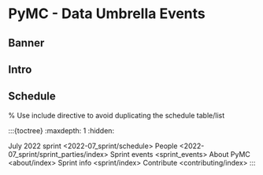 
# PyMC - Data Umbrella Events

<meta name="twitter:card" content="summary_large_image">
<meta name="twitter:title" content="PyMC - Data Umbrella: Open Source Working Sessions">
<meta name="twitter:description" content="More info at pymc-data-umbrella.xyz">
<meta name="twitter:image" content="https://raw.githubusercontent.com/pymc-devs/pymc-data-umbrella/main/_static/banner_2020_07/2020_07_banner.png">

## Banner

## Intro

## Schedule

% Use include directive to avoid duplicating the schedule table/list

:::{toctree}
:maxdepth: 1
:hidden:

July 2022 sprint <2022-07_sprint/schedule>
People <2022-07_sprint/sprint_parties/index>
Sprint events <sprint_events>
About PyMC <about/index>
Sprint info <sprint/index>
Contribute <contributing/index>
:::
